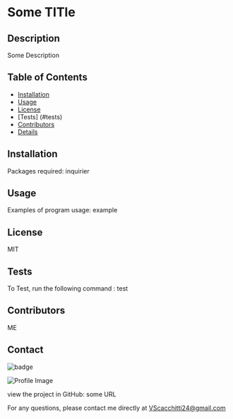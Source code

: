 # Some TITle

## Description

Some Description

## Table of Contents

- [Installation](#installation)
- [Usage](#usage)
- [License](#license)
- [Tests] (#tests)
- [Contributors](#contributors)
- [Details](#details)

## Installation

Packages required: inquirier

## Usage

Examples of program usage: example

## License

MIT

## Tests

To Test, run the following command : test

## Contributors

ME

## Contact

![badge](https://img.shields.io/badge/Github-VScacchitti-4cbbb9)

![Profile Image](https://github.com/VScacchitti.png?size=50)

view the project in GitHub: some URL

For any questions, please contact me directly at VScacchitti24@gmail.com
